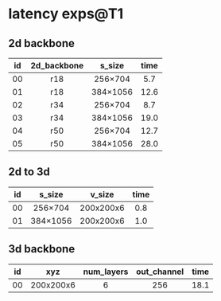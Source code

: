 # latency exps@T1

## 2d backbone
|id|2d_backbone|s_size|time|
|:-:|:-:|:-:|:-:|
|00|r18|256×704|5.7|
|01|r18|384×1056|12.6|
|02|r34|256×704|8.7|
|03|r34|384×1056|19.0|
|04|r50|256×704|12.7|
|05|r50|384×1056|28.0|

## 2d to 3d
|id|s_size|v_size|time|
|:-:|:-:|:-:|:-:|
|00|256×704|200x200x6|0.8|
|01|384×1056|200x200x6|1.0|

## 3d backbone
|id|xyz|num_layers|out_channel|time|
|:-:|:-:|:-:|:-:|:-:|
|00|200x200x6|6|256|18.1|

